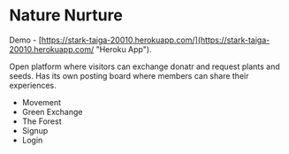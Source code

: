 # Nature Nurture

Demo - [https://stark-taiga-20010.herokuapp.com/](https://stark-taiga-20010.herokuapp.com/ "Heroku App").

Open platform where visitors can exchange donatr and request plants and seeds.
Has its own posting board where members can share their experiences.

* Movement
* Green Exchange
* The Forest
* Signup
* Login
